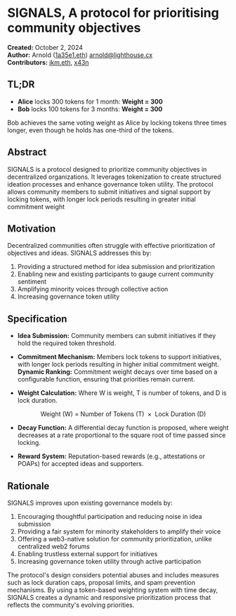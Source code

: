# SIGNALS, A protocol for prioritising community objectives

**Created:** October 2, 2024\
**Author:** Arnold ([1a35e1.eth](https://t.me/x1a35e1)) [arnold@lighthouse.cx](mailto\:arnold@lighthouse.cx)\
**Contributors:** [jkm.eth](https://warpcast.com/jkm.eth), [x43n](https://warpcast.com/0x43n)

## TL;DR

* **Alice** locks 300 tokens for 1 month: **Weight = 300**
* **Bob** locks 100 tokens for 3 months: **Weight = 300**

Bob achieves the same voting weight as Alice by locking tokens three times longer, even though he holds has one-third of the tokens.

## Abstract

SIGNALS is a protocol designed to prioritize community objectives in decentralized organizations. It leverages tokenization to create structured ideation processes and enhance governance token utility. The protocol allows community members to submit initiatives and signal support by locking tokens, with longer lock periods resulting in greater initial commitment weight

## Motivation

Decentralized communities often struggle with effective prioritization of objectives and ideas. SIGNALS addresses this by:

1. Providing a structured method for idea submission and prioritization
2. Enabling new and existing participants to gauge current community sentiment
3. Amplifying minority voices through collective action
4. Increasing governance token utility

## Specification

* **Idea Submission:** Community members can submit initiatives if they hold the required token threshold.

* **Commitment Mechanism:** Members lock tokens to support initiatives, with longer lock periods resulting in higher initial commitment weight.
**Dynamic Ranking:** Commitment weight decays over time based on a configurable function, ensuring that priorities remain current.

* **Weight Calculation:** Where W is weight, T is number of tokens, and D is lock duration.

  $$
  \text{Weight (W) = Number of Tokens (T) } \times \text{ Lock Duration (D)}
  $$

* **Decay Function:** A differential decay function is proposed, where weight decreases at a rate proportional to the square root of time passed since locking.

* **Reward System:** Reputation-based rewards (e.g., attestations or POAPs) for accepted ideas and supporters.

## Rationale

SIGNALS improves upon existing governance models by:

1. Encouraging thoughtful participation and reducing noise in idea submission
2. Providing a fair system for minority stakeholders to amplify their voice
3. Offering a web3-native solution for community prioritization, unlike centralized web2 forums
4. Enabling trustless external support for initiatives
5. Increasing governance token utility through active participation

The protocol's design considers potential abuses and includes measures such as lock duration caps, proposal limits, and spam prevention mechanisms. By using a token-based weighting system with time decay, SIGNALS creates a dynamic and responsive prioritization process that reflects the community's evolving priorities.

<!-- 
## Appendix

### Analague to existing practices

In traditional product development, product owners gather feedback from stakeholders to shape priorities. However, on-chain organizations operate in networked environments where information is fragmented across multiple channels, making it challenging to collect and understand community priorities.

Aligning community priorities can help set both short- and long-term strategies, serving as a vital measure of collective intent.

## Objectives

### Tailwinds

* Smaller token holders may be more willing to lock tokens for ideas they strongly believe in, as their risk lies in opportunity cost.
* Large token holders ("whales") may be less inclined to lock tokens for long periods, particularly if they have mercenary motives. This dampens larger voices.

* **Reputation Benefits:** Proposers and supporters can be issued attestations or POAPs for accepted ideas.
* **External Support:** Third parties can support initiatives in a trustless manner.

### Headwinds

* Introducing financial rewards could be risky, potentially incentivising unwanted behaviors. Reputation-based rewards are preferable.

## Configuration

* **Submissions Threshold:** Minimum tokens required to submit an idea.
* **Acceptance Threshold:** Number of tokens (weighted) required to accept an idea.
* **Lock Duration Cap:** Cap duration tokens may be locked for.
* **Submission Cap:** Cap number of submissions within an epoch.

## Feedback

### Why Use SIGNALS?

DAOs require web3-native tools for governance. Existing web2 forums, such as Discourse or Discord, are centralized, unstructured, and not machine-readable, making it difficult to efficiently aggregate and analyze community input.

Participation is siloed across various platforms, making it difficult to aggregate and reflect individual contributions and reputation at the macro scale.

Community engagement is fragmented across different platforms, making contributions difficult to track.

SIGNALS provides a way for ideas to be formalized on-chain, increasing utility for governance tokens and enabling trustless external support.

### How SIGNALS Differs

While forums often get cluttered, SIGNALS enables the best ideas to surface quickly and allows contributors to back ideas they truly believe in. It acts as an additive tool for on-chain governance, similar to traditional product prioritization frameworks but adapted to web3 needs, emphasizing ideation and consensus-building.

After locking, commitment weight decays over time based on a configurable decay function. The decay function can be tailored to the organization's needs, and options include:

* **Exponential Decay:** Weight decays exponentially over time, providing a rapid decrease in influence. For example, if tokens are locked for 3 months, the weight might decrease by half every month.
* **Linear Decay:** Weight decreases at a constant rate over time, providing a more predictable reduction. For instance, if tokens are locked for 3 months, the weight could decrease by an equal amount each month until it reaches zero.
* **Step Decay:** Weight decreases in steps after specific time intervals, allowing for more distinct phases of influence. For example, the weight could remain constant for the first month and then drop significantly after each subsequent month.

## Technical Overview

### Weight Calculation

Code Context:
 • The function calculates how much weight (influence, stake, or value) remains for a user’s locked amount over time.
 • The intended model is exponential decay to reflect diminishing returns or influence as time progresses.
 • Due to practical constraints, the implementation uses a linear decay, multiplying the initial amount by the remaining duration.

Premise: The longer tokens are locked, the greater the initial commitment weight. Commitment weight decays over time based on the duration.

$$
\text{Weight (W) = Number of Tokens (T) } \times \text{ Lock Duration (D)}
$$

$$
W = T \times D
$$

Exploring decay functions:

When locking, commitment weight decays over time based on a a configurable decay function:

* **Exponential Decay:** ~~Weight decays exponentially over time, providing a rapid decrease in influence. For example, if tokens are locked for 3 months, the weight might decrease by half every month.~~

> Too complex for the initial version.

* **Step Decay:** ~~Weight decreases in steps after specific time intervals, allowing for more distinct phases of influence. For example, the weight could remain constant for the first month and then drop significantly after each subsequent month.~~

> Too complex for the initial version.

* **Linear Decay:** ~~Weight decreases at a constant rate over time, providing a more predictable reduction. For instance, if tokens are locked for 3 months, the weight could decrease by an equal amount each month until it reaches zero.~~

> Boring.

* **Differential decay**: Weight decreases at a rate proportional to the square root of the time passed since the lock. This provides a balance between the predictability of linear decay and the rapid decrease of exponential decay.

### Graphing the Differential Decay Function

Why? models processes where a quantity decreases at a rate proportional to its current value.
 • Recognizing the limitations of the programming environment helps understand why the decay model is simplified.

To graph the equation
$$
\frac{dW}{dt} = -kW
$$
 where  k  is a constant and  W  is the current weight, you’ll first need to solve this differential equation to find  W  as a function of  t . Once you have  W(t) , you can plot it using graphing software or a calculator.

This is a separable first-order linear ordinary differential equation. Here’s how to solve it:

 1. Separate Variables:

$$
\frac{dW}{W} = -k\,dt
$$

 2. Integrate Both Sides:

$$
\int \frac{1}{W}\,dW = \int -k\,dt
$$

$$
\ln|W| = -k t + C
$$

Here,  C  is the constant of integration.
 3. Solve for  W :
Exponentiate both sides to eliminate the natural logarithm:

$$
W = e^{-k t + C} = e^C \cdot e^{-k t}
$$

Let

$$
W_0 = e^C
$$

(the initial weight when  t = 0 ) Then;

$$
W(t) = W_0 \, e^{-k t}
$$

## Graph the funcion

Step 2: Choose Values for Constants

To graph  W(t) , you need specific values for  W_0  and  k :

 • Initial Weight ( W_0 ): This is the weight at  t = 0 . Choose a positive value that makes sense for your context (e.g.,  W_0 = 100  units).
 • Decay Constant ( k ): This constant determines the rate of decay. Choose a positive value (e.g.,  k = 0.1 ).

Step 3: Create Data Points

Using the equation

$$
W(t) = W_0 \, e^{-k t}
$$

Calculate W for various values of t, to explore parameter space.

Differential Equation:

$$
\frac{dW}{dt} = -kW
$$

Solution to the Differential Equation:

$$
W(t) = W_0 \, e^{-k t}
$$

 • Where:
 •  `W(t)`: Weight at time  `t`.
 •  `W_0`: Initial weight at  `t = 0`.
 •  `k` : Positive decay constant.

<https://www.desmos.com/calculator/slpil4yhlm>

 -->